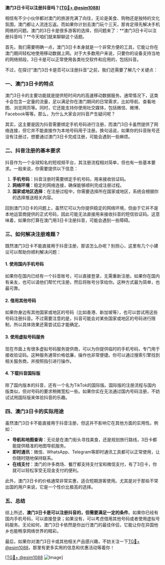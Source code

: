 **澳门3日卡可以注册抖音吗？[[TG💪+ @esim1088](https://t.me/s/esim1088)]**

相信有不少小伙伴都对澳门的旅游充满了向往，无论是美食、购物还是独特的文化氛围，澳门都让人流连忘返。而如果你计划去澳门玩个三天，那肯定得先解决手机网络的问题。澳门的3日卡是很多游客的选择，但问题来了：**澳门3日卡可以注册抖音吗？**今天咱们就来聊聊这个话题。

首先，我们需要明确一点，澳门3日卡本身就是一个非常方便的工具，它能让你在澳门期间轻松地使用移动数据上网。对于大多数用户来说，只要你的设备支持当地的网络频段，3日卡是可以正常使用各类社交软件和应用的，包括抖音。

不过，在探讨“澳门3日卡是否可以注册抖音”之前，我们还需要了解几个关键点：

### **一、澳门3日卡的特点**
澳门3日卡的主要功能就是提供短时间内的高速移动数据服务。通常情况下，这类卡会包含一定量的流量，足以满足你在澳门期间的日常需求，比如导航、查看地图、浏览网页等。同时，它还能支持你使用社交媒体，包括微信、微博、Facebook等等。那么，为什么大家会对抖音产生疑问呢？

其实，这主要是因为抖音需要绑定手机号码进行注册，而澳门3日卡虽然提供了网络连接，但它并不能直接作为本地号码用于注册。换句话说，如果你的抖音账号还没有注册过，想要通过澳门3日卡完成注册，可能会遇到一些麻烦。

### **二、抖音注册的基本要求**
抖音作为一个全球知名的短视频平台，其注册流程相对简单，但也有一些基本要求。一般来说，你需要提供以下信息：
1. **手机号码**：抖音注册时需要绑定手机号码，用来接收验证码。
2. **网络环境**：稳定的网络连接，确保能够顺利完成注册过程。
3. **国家或地区选择**：在注册过程中，你需要选择所在国家或地区，系统会根据你的选择推送相关内容。

回到澳门3日卡的问题上，虽然它可以为你提供稳定的网络环境，但由于它并不是本地运营商提供的正式号码，因此可能无法直接用来接收抖音的短信验证码。这意味着，如果你打算在澳门用3日卡注册抖音，可能会遇到一些障碍。

### **三、如何解决注册难题？**
既然澳门3日卡不能直接用于抖音注册，那该怎么办呢？别担心，这里有几个小建议可以帮助你顺利解决问题：

#### **1. 使用国内手机号码**
如果你在国内已经有一个抖音账号，可以直接登录，无需重新注册。如果你在国内有亲友，也可以请他们帮忙代注册，然后将账号分享给你。这种方式最为简单，也最可靠。

#### **2. 借用其他号码**
如果你身边有其他国家或地区的号码（比如香港、新加坡等），也可以尝试用这些号码注册抖音。不过需要注意的是，抖音可能会对某些国家或地区的号码进行限制，所以具体效果还需尝试后才能确定。

#### **3. 使用虚拟号码服务**
现在市面上有很多虚拟号码服务提供商，可以为你提供临时的手机号码，专门用于接收验证码。这种服务通常价格低廉，操作也非常便捷。你可以通过搜索引擎找到相关服务商，并按照指引进行操作。

#### **4. 下载抖音国际版**
除了国内版本的抖音，还有一个名为TikTok的国际版。国际版的注册流程与国内版类似，但对号码的要求稍微宽松一些。如果你实在无法通过国内号码注册，不妨试试用国际版来体验抖音的乐趣。

### **四、澳门3日卡的实际用途**
虽然澳门3日卡不能直接用于抖音注册，但这并不影响它在其他方面的实用性。例如：
- **导航和地图查询**：无论是在澳门街头寻找美食，还是规划旅行路线，3日卡都能提供精准的地图导航服务。
- **即时通讯**：微信、WhatsApp、Telegram等即时通讯工具都可以正常使用，让你随时随地保持联系。
- **在线支付**：澳门的许多商场、餐厅都支持支付宝和微信支付，有了3日卡，你就可以轻松享受无现金支付的便利。

此外，澳门3日卡的价格通常非常实惠，适合短期游客使用。尤其是对于那些不常出国的用户来说，它是一个性价比极高的选择。

### **五、总结**
综上所述，**澳门3日卡是可以注册抖音的，但需要满足一定的条件**。如果你已经有国内手机号码，可以直接登录；如果没有，可以考虑借用其他号码或者使用虚拟号码服务。无论如何，澳门3日卡依然是你出行澳门的最佳伴侣，它能让你在异国他乡也能畅享网络世界的精彩。

最后，如果你对澳门3日卡或其他相关产品感兴趣，不妨关注一下[TG💪+ @esim1088](https://t.me/s/esim1088)，那里有更多实用的信息和优惠活动等着你！

[[TG💪+ @esim1088](https://t.me/s/esim1088) ![Image](https://i.postimg.cc/4NQfJmqS/Snipaste-2025-05-13-00-14-12.png)]